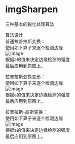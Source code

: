 # imgSharpen
三种基本的锐化处理算法  
  
算法设计  
普通拉普拉斯变换：  
使用如下算子来逐个检测边缘  
![image](https://github.com/user-attachments/assets/af8183c5-0851-4ef8-a10e-5e11b8e0daa8)  
根据a的值来决定边缘检测的强度  
最后应用到原图上。  
  
拉普拉斯变换变形：  
使用如下算子来逐个检测边缘  
![image](https://github.com/user-attachments/assets/6f8ed352-e806-42fa-a379-2dea290f7095)  
根据a的值来决定边缘检测的强度  
最后应用到原图上。  
    
拉普拉斯-高斯变换：  
使用如下算子来逐个检测边缘  
![image](https://github.com/user-attachments/assets/2a70d0c1-08d9-4930-9af3-f8c5c7a6a8ae)  
根据a的值来决定边缘检测的强度  
最后应用到原图上。  
